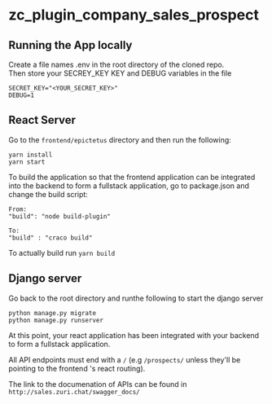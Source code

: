 # zc_plugin_company_sales_prospect
## Running the App locally


Create a file names .env in the root directory of the cloned repo. <br/>
Then store your SECREY_KEY KEY and DEBUG variables in the file

```
SECRET_KEY="<YOUR_SECRET_KEY>"
DEBUG=1
```

## React Server
Go to the `frontend/epictetus` directory and then run the following:
```
yarn install
yarn start
```

To build the application so that the frontend application can be integrated into the backend to form a fullstack application, go to package.json and change the build script:

```
From:
"build": "node build-plugin"

To:
"build" : "craco build"
```

To actually build run `yarn build`

## Django server

Go back to the root directory and runthe following to start the django server
```
python manage.py migrate
python manage.py runserver
```
At this point, your react application has been integrated with your backend to form a fullstack application.

All API endpoints must end with a  `/` (e.g `/prospects/` unless they'll be pointing to the frontend 's react routing). <br/>

The link to the documenation of APIs can be found in `http://sales.zuri.chat/swagger_docs/`

